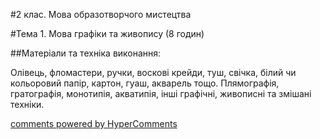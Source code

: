 <div id="hypercomments_widget" class="js-hypercomments-widget invisible"></div>

#2 клас. Мова образотворчого мистецтва 

#Тема 1.  Мова графіки та живопису (8 годин)

##Матеріали та техніка виконання:

Олівець, фломастери, ручки, воскові крейди, туш, cвічка, білий чи кольоровий папір, картон, гуаш, акварель тощо. Плямографія, гратографія, монотипія, акватипія, інші графічні, живописні та змішані техніки.


<div class="js-hypercomments-container">
    <a href="http://hypercomments.com" class="hc-link" title="comments widget">comments powered by HyperComments</a>
</div>